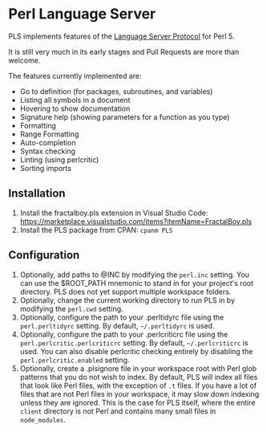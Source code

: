 Perl Language Server
====================

PLS implements features of the [Language Server Protocol](https://microsoft.github.io/language-server-protocol/) for Perl 5.

It is still very much in its early stages and Pull Requests are more than welcome.

The features currently implemented are:

* Go to definition (for packages, subroutines, and variables)
* Listing all symbols in a document
* Hovering to show documentation
* Signature help (showing parameters for a function as you type)
* Formatting
* Range Formatting
* Auto-completion
* Syntax checking
* Linting (using perlcritic)
* Sorting imports

## Installation

1. Install the fractalboy.pls extension in Visual Studio Code: https://marketplace.visualstudio.com/items?itemName=FractalBoy.pls
2. Install the PLS package from CPAN: `cpanm PLS`

## Configuration

1. Optionally, add paths to @INC by modifying the `perl.inc` setting. You can use the $ROOT_PATH mnemonic to stand in for your project's root directory. PLS does not yet support multiple workspace folders.
2. Optionally, change the current working directory to run PLS in by modifying the `perl.cwd` setting.
3. Optionally, configure the path to your .perltidyrc file using the `perl.perltidyrc` setting. By default, `~/.perltidyrc` is used.
4. Optionally, configure the path to your .perlcriticrc file using the `perl.perlcritic.perlcriticrc` setting. By default, `~/.perlcriticrc` is used. You can also disable perlcritic checking entirely by disabling the `perl.perlcritic.enabled` setting.
5. Optionally, create a .plsignore file in your workspace root with Perl glob patterns that you do not wish to index. By default, PLS will index all files that look like Perl files, with the exception of `.t` files. If you have a lot of files that are not Perl files in your workspace, it may slow down indexing unless they are ignored. This is the case for PLS itself, where the entire `client` directory is not Perl and contains many small files in `node_modules`.
